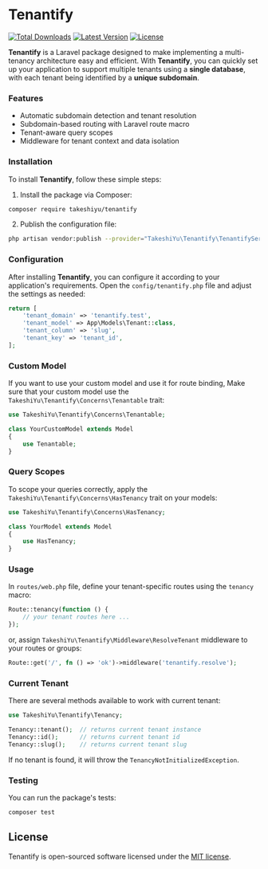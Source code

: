 # Tenantify

<a href="https://packagist.org/packages/takeshiyu/tenantify"><img alt="Total Downloads" src="https://img.shields.io/packagist/dt/takeshiyu/tenantify"></a>
<a href="https://packagist.org/packages/takeshiyu/tenantify"><img alt="Latest Version" src="https://img.shields.io/packagist/v/takeshiyu/tenantify"></a>
<a href="https://packagist.org/packages/takeshiyu/tenantify"><img alt="License" src="https://img.shields.io/packagist/l/takeshiyu/tenantify"></a>

**Tenantify** is a Laravel package designed to make implementing a multi-tenancy architecture easy and efficient. With **Tenantify**, you can quickly set up your application to support multiple tenants using a **single database**, with each tenant being identified by a **unique subdomain**.

### Features

* Automatic subdomain detection and tenant resolution
* Subdomain-based routing with Laravel route macro
* Tenant-aware query scopes
* Middleware for tenant context and data isolation

### Installation

To install **Tenantify**, follow these simple steps:

1. Install the package via Composer:

```bash
composer require takeshiyu/tenantify
```

2. Publish the configuration file:

```bash
php artisan vendor:publish --provider="TakeshiYu\Tenantify\TenantifyServiceProvider"
```

### Configuration

After installing **Tenantify**, you can configure it according to your application's requirements. Open the `config/tenantify.php` file and adjust the settings as needed:

```php
return [
    'tenant_domain' => 'tenantify.test',
    'tenant_model' => App\Models\Tenant::class,
    'tenant_column' => 'slug',
    'tenant_key' => 'tenant_id',
];
```

### Custom Model

If you want to use your custom model and use it for route binding, Make sure that your custom model use the `TakeshiYu\Tenantify\Concerns\Tenantable` trait:

```php
use TakeshiYu\Tenantify\Concerns\Tenantable;

class YourCustomModel extends Model
{
    use Tenantable;
}
```

### Query Scopes 

To scope your queries correctly, apply the `TakeshiYu\Tenantify\Concerns\HasTenancy` trait on your models:

```php
use TakeshiYu\Tenantify\Concerns\HasTenancy;

class YourModel extends Model
{
    use HasTenancy;
}
```

### Usage

In `routes/web.php` file, define your tenant-specific routes using the `tenancy` macro:

```php
Route::tenancy(function () {
    // your tenant routes here ...
});
```

or, assign `TakeshiYu\Tenantify\Middleware\ResolveTenant` middleware to your routes or groups:

```php
Route::get('/', fn () => 'ok')->middleware('tenantify.resolve');
```

### Current Tenant

There are several methods available to work with current tenant:

```php
use TakeshiYu\Tenantify\Tenancy;

Tenancy::tenant();  // returns current tenant instance
Tenancy::id();      // returns current tenant id
Tenancy::slug();    // returns current tenant slug
```

If no tenant is found, it will throw the `TenancyNotInitializedException`.

### Testing 

You can run the package's tests:

```bash
composer test
```

## License

Tenantify is open-sourced software licensed under the [MIT license](LICENSE.md).

